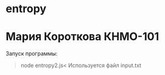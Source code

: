 # entropy
# Мария Короткова КНМО-101
Запуск программы:
>node entropy2.js<
Используется файл input.txt
